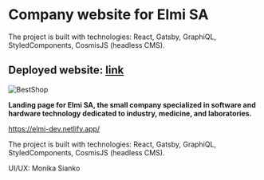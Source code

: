 # Company website for Elmi SA
The project is built with technologies:
React, Gatsby, GraphiQL, StyledComponents, CosmisJS (headless CMS).

## Deployed website: [link](https://elmi-dev.netlify.app/)


![BestShop](https://user-images.githubusercontent.com/73940096/126396365-eae3ce63-4dd0-44a8-a450-18b8eea6e5b6.png)


<b>Landing page for Elmi SA, the small company specialized in software and hardware technology dedicated to industry, medicine, and laboratories.</b>

https://elmi-dev.netlify.app/

The project is built with technologies:
React, Gatsby, GraphiQL, StyledComponents, CosmisJS (headless CMS).

UI/UX: Monika Sianko
